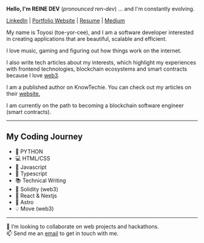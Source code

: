 **Hello, I'm REINE DEV** (*pronounced ren-dev*) ... and I'm constantly evolving.

  <a href="https://www.linkedin.com/in/toyosi-odukale/">LinkedIn</a> | 
  <a href="https://whoisreine.netlify.app/">Portfolio Website</a> |
  <a href="https://drive.google.com/file/d/1P07pkrgqgRvVEJRUw8DjVXBqRNhRCuJq/view?usp=sharing" >Resume</a> |
  <a href="https://medium.com/@reinetoyosii"> Medium</a>
  
My name is Toyosi (toe-yor-cee), and I am a software developer interested in creating applications that are beautiful, scalable and efficient. 

I love music, gaming and figuring out how things work on the internet. 
<br/>

I also write tech articles about my interests, which highlight my experiences with frontend technologies, blockchain ecosystems and smart contracts because I love <a href="https://reine.hashnode.dev/what-is-web3-an-introduction-to-the-decentralized-web">web3</a>.

I am a published author on KnowTechie. You can check out my articles on their <a href="https://knowtechie.com/author/reine-dev/"> website.</a> 

I am currently on the path to becoming a blockchain software engineer (smart contracts).


---

## My Coding Journey
- 🐍 PYTHON
- 💻 HTML/CSS
- 🧠 Javascript
- 💎 Typescript
- 📚 Technical Writing
- 🌟 Solidity (web3)
- 📱 React & Nextjs
- 🚀 Astro
- 💡 Move (web3)

---
👯 I’m looking to collaborate on web projects and hackathons.
<br/>
📫 Send me an [email](mailto:reinetoyosii@gmail.com) to get in touch with me.



<!---
Rei-ne/Rei-ne is a ✨ special ✨ repository because its `README.md` (this file) appears on your GitHub profile.
You can click the Preview link to take a look at your changes.
--->
